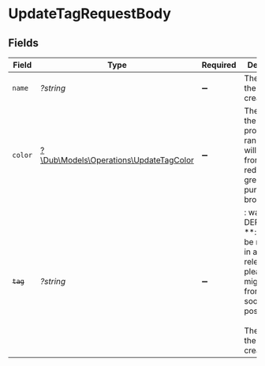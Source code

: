 # UpdateTagRequestBody


## Fields

| Field                                                                                                                                                   | Type                                                                                                                                                    | Required                                                                                                                                                | Description                                                                                                                                             |
| ------------------------------------------------------------------------------------------------------------------------------------------------------- | ------------------------------------------------------------------------------------------------------------------------------------------------------- | ------------------------------------------------------------------------------------------------------------------------------------------------------- | ------------------------------------------------------------------------------------------------------------------------------------------------------- |
| `name`                                                                                                                                                  | *?string*                                                                                                                                               | :heavy_minus_sign:                                                                                                                                      | The name of the tag to create.                                                                                                                          |
| `color`                                                                                                                                                 | [?\Dub\Models\Operations\UpdateTagColor](../../Models/Operations/UpdateTagColor.md)                                                                     | :heavy_minus_sign:                                                                                                                                      | The color of the tag. If not provided, a random color will be used from the list: red, yellow, green, blue, purple, pink, brown.                        |
| ~~`tag`~~                                                                                                                                               | *?string*                                                                                                                                               | :heavy_minus_sign:                                                                                                                                      | : warning: ** DEPRECATED **: This will be removed in a future release, please migrate away from it as soon as possible.<br/><br/>The name of the tag to create. |